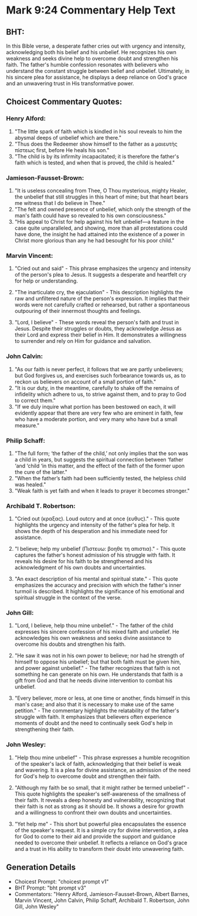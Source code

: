 # Mark 9:24 Commentary Help Text

## BHT:
In this Bible verse, a desperate father cries out with urgency and intensity, acknowledging both his belief and his unbelief. He recognizes his own weakness and seeks divine help to overcome doubt and strengthen his faith. The father's humble confession resonates with believers who understand the constant struggle between belief and unbelief. Ultimately, in his sincere plea for assistance, he displays a deep reliance on God's grace and an unwavering trust in His transformative power.

## Choicest Commentary Quotes:
### Henry Alford:
1. "The little spark of faith which is kindled in his soul reveals to him the abysmal deeps of unbelief which are there."
2. "Thus does the Redeemer show himself to the father as a μαιευτὴς πίστεως first, before He heals his son."
3. "The child is by its infirmity incapacitated; it is therefore the father's faith which is tested, and when that is proved, the child is healed."

### Jamieson-Fausset-Brown:
1. "It is useless concealing from Thee, O Thou mysterious, mighty Healer, the unbelief that still struggles in this heart of mine; but that heart bears me witness that I do believe in Thee."
2. "The felt and owned presence of unbelief, which only the strength of the man's faith could have so revealed to his own consciousness."
3. "His appeal to Christ for help against his felt unbelief—a feature in the case quite unparalleled, and showing, more than all protestations could have done, the insight he had attained into the existence of a power in Christ more glorious than any he had besought for his poor child."

### Marvin Vincent:
1. "Cried out and said" - This phrase emphasizes the urgency and intensity of the person's plea to Jesus. It suggests a desperate and heartfelt cry for help or understanding.

2. "The inarticulate cry, the ejaculation" - This description highlights the raw and unfiltered nature of the person's expression. It implies that their words were not carefully crafted or rehearsed, but rather a spontaneous outpouring of their innermost thoughts and feelings.

3. "Lord, I believe" - These words reveal the person's faith and trust in Jesus. Despite their struggles or doubts, they acknowledge Jesus as their Lord and express their belief in Him. It demonstrates a willingness to surrender and rely on Him for guidance and salvation.

### John Calvin:
1. "As our faith is never perfect, it follows that we are partly unbelievers; but God forgives us, and exercises such forbearance towards us, as to reckon us believers on account of a small portion of faith."
2. "It is our duty, in the meantime, carefully to shake off the remains of infidelity which adhere to us, to strive against them, and to pray to God to correct them."
3. "If we duly inquire what portion has been bestowed on each, it will evidently appear that there are very few who are eminent in faith, few who have a moderate portion, and very many who have but a small measure."

### Philip Schaff:
1. "The full form; ‘the father of the child,’ not only implies that the son was a child in years, but suggests the spiritual connection between ‘father ‘and ‘child ‘in this matter, and the effect of the faith of the former upon the cure of the latter."
2. "When the father’s faith had been sufficiently tested, the helpless child was healed."
3. "Weak faith is yet faith and when it leads to prayer it becomes stronger."

### Archibald T. Robertson:
1. "Cried out (κραξας). Loud outcry and at once (ευθυς)." - This quote highlights the urgency and intensity of the father's plea for help. It shows the depth of his desperation and his immediate need for assistance.

2. "I believe; help my unbelief (Πιστευω: βοηθε τη απιστια)." - This quote captures the father's honest admission of his struggle with faith. It reveals his desire for his faith to be strengthened and his acknowledgment of his own doubts and uncertainties.

3. "An exact description of his mental and spiritual state." - This quote emphasizes the accuracy and precision with which the father's inner turmoil is described. It highlights the significance of his emotional and spiritual struggle in the context of the verse.

### John Gill:
1. "Lord, I believe, help thou mine unbelief." - The father of the child expresses his sincere confession of his mixed faith and unbelief. He acknowledges his own weakness and seeks divine assistance to overcome his doubts and strengthen his faith.

2. "He saw it was not in his own power to believe; nor had he strength of himself to oppose his unbelief; but that both faith must be given him, and power against unbelief." - The father recognizes that faith is not something he can generate on his own. He understands that faith is a gift from God and that he needs divine intervention to combat his unbelief.

3. "Every believer, more or less, at one time or another, finds himself in this man's case; and also that it is necessary to make use of the same petition." - The commentary highlights the relatability of the father's struggle with faith. It emphasizes that believers often experience moments of doubt and the need to continually seek God's help in strengthening their faith.

### John Wesley:
1. "Help thou mine unbelief" - This phrase expresses a humble recognition of the speaker's lack of faith, acknowledging that their belief is weak and wavering. It is a plea for divine assistance, an admission of the need for God's help to overcome doubt and strengthen their faith.

2. "Although my faith be so small, that it might rather be termed unbelief" - This quote highlights the speaker's self-awareness of the smallness of their faith. It reveals a deep honesty and vulnerability, recognizing that their faith is not as strong as it should be. It shows a desire for growth and a willingness to confront their own doubts and uncertainties.

3. "Yet help me" - This short but powerful plea encapsulates the essence of the speaker's request. It is a simple cry for divine intervention, a plea for God to come to their aid and provide the support and guidance needed to overcome their unbelief. It reflects a reliance on God's grace and a trust in His ability to transform their doubt into unwavering faith.


## Generation Details
- Choicest Prompt: "choicest prompt v1"
- BHT Prompt: "bht prompt v3"
- Commentators: "Henry Alford, Jamieson-Fausset-Brown, Albert Barnes, Marvin Vincent, John Calvin, Philip Schaff, Archibald T. Robertson, John Gill, John Wesley"
